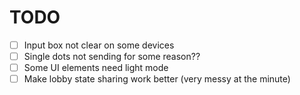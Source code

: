 # TODO

- [ ] Input box not clear on some devices
- [ ] Single dots not sending for some reason??
- [ ] Some UI elements need light mode
- [ ] Make lobby state sharing work better (very messy at the minute)
